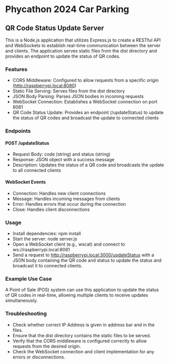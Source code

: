 # Phycathon 2024 Car Parking

## QR Code Status Update Server
This is a Node.js application that utilizes Express.js to create a RESTful API and WebSockets to establish real-time communication between the server and clients. The application serves static files from the dist directory and provides an endpoint to update the status of QR codes.

### Features
- CORS Middleware: Configured to allow requests from a specific origin (http://raspberrypi.local:8080)
- Static File Serving: Serves files from the dist directory
- JSON Body Parsing: Parses JSON bodies in incoming requests
- WebSocket Connection: Establishes a WebSocket connection on port 8081
- QR Code Status Update: Provides an endpoint (/updateStatus) to update the status of QR codes and broadcast the update to connected clients

### Endpoints
#### POST /updateStatus
- Request Body: code (string) and status (string)
- Response: JSON object with a success message
- Description: Updates the status of a QR code and broadcasts the update to all connected clients
#### WebSocket Events
- Connection: Handles new client connections
- Message: Handles incoming messages from clients
- Error: Handles errors that occur during the connection
- Close: Handles client disconnections

### Usage
- Install dependencies: npm install
- Start the server: node server.js
- Open a WebSocket client (e.g., wscat) and connect to ws://raspberrypi.local:8081
- Send a request to http://raspberrypi.local:3000/updateStatus with a JSON body containing the QR code and status to update the status and broadcast it to connected clients.

### Example Use Case
A Point of Sale (POS) system can use this application to update the status of QR codes in real-time, allowing multiple clients to receive updates simultaneously.

### Troubleshooting
- Check whether correct IP Address is given in address bar and in the files.
- Ensure that the dist directory contains the static files to be served.
- Verify that the CORS middleware is configured correctly to allow requests from the desired origin.
- Check the WebSocket connection and client implementation for any errors or disconnections.
